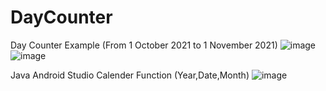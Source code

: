 # DayCounter
 Day Counter Example (From 1 October 2021 to 1 November 2021)
![image](https://user-images.githubusercontent.com/67759970/135554810-f9b94d52-fe06-481f-9b2d-4c4f41e690c9.png)
![image](https://user-images.githubusercontent.com/67759970/135554852-36c53f1e-be88-4cbd-ac2c-8c3e3bce6433.png)

Java Android Studio Calender Function (Year,Date,Month)
![image](https://user-images.githubusercontent.com/67759970/135554838-54b5a800-8981-473d-abee-285f6c880e44.png)

